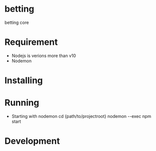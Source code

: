 # betting
betting core
# Requirement
* Nodejs is verions more than v10
* Nodemon
# Installing
# Running
* Starting with nodemon
cd {path/to/projectroot}
nodemon --exec npm start
# Development
